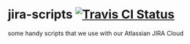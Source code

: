 # jira-scripts [![Travis CI Status](https://travis-ci.org/blinkmobile/jira-scripts.svg?branch=master)](https://travis-ci.org/blinkmobile/jira-scripts)

some handy scripts that we use with our Atlassian JIRA Cloud
